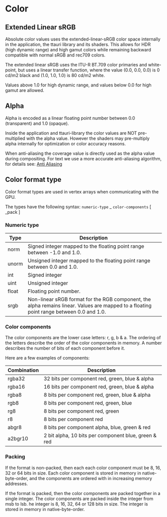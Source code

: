 # Color

## Extended Linear sRGB

Absolute color values uses the extended-linear-sRGB color space internally in
the application, the ttauri library and its shaders. This allows for HDR (high dynamic range)
and high gamut colors while remaining backward compatible with normal sRGB and rec709 colors.

The extended linear sRGB uses the ITU-R BT.709 color primaries and white-point, but uses
a linear transfer function, where the value (0.0, 0.0, 0.0) is 0 cd/m2 black and
(1.0, 1.0, 1.0) is 80 cd/m2 white.

Values above 1.0 for high dynamic range, and values below 0.0 for high gamut are
allowed.

## Alpha

Alpha is encoded as a linear floating point number between 0.0 (transparent) and 1.0 (opaque).

Inside the application and ttauri-library the color values are NOT pre-multiplied with the alpha value.
However the shaders may pre-multiply alpha internally for optimization or color accuracy reasons.

When anti-aliasing the coverage value is directly used as the alpha value during compositing.
For text we use a more accurate anti-aliasing algorithm, for details see: [Anti Aliasing](anti_aliasing.md)

## Color format type

Color format types are used in vertex arrays when communicating with the GPU.

The types have the following syntax: `numeric-type` \_ `color-components` [ \_pack ]

### Numeric type

Type  | Description
------|-----------------------------------------------------------------------------------------------------------------------------------------
norm  | Signed integer mapped to the floating point range between -1.0 and 1.0.
unorm | Unsigned integer mapped to the floating point range between 0.0 and 1.0.
int   | Signed integer
uint  | Unsigned integer
float | Floating point number.
srgb  | Non-linear sRGB format for the RGB component, the alpha remains linear. Values are mapped to a floating point range between 0.0 and 1.0.

### Color components

The color components are the lower case letters: r, g, b & a. The ordering of the letters describe
the order of the color components in memory. A number describes the number of bits of each component
before it.

Here are a few examples of components:

Combination | Description
------------|-----------------------------------------------------
rgba32      | 32 bits per component red, green, blue & alpha
rgba16      | 16 bits per component red, green, blue & alpha
rgba8       | 8 bits per component red, green, blue & alpha
rgb8        | 8 bits per component red, green, blue
rg8         | 8 bits per component red, green
r8          | 8 bits per component red
abgr8       | 8 bits per component alpha, blue, green & red
a2bgr10     | 2 bit alpha, 10 bits per component blue, green & red

### Packing

If the format is non-packed, then each each color component must be 8, 16, 32 or 64 bits in size.
Each color component is stored in memory in native-byte-order, and the components are ordered
with in increasing memory addresses.

If the format is packed, then the color components are packed together in a single integer.
The color components are packed inside the integer from msb to lsb.
he integer is 8, 16, 32, 64 or 128 bits in size. The integer is stored in memory in native-byte-order.

